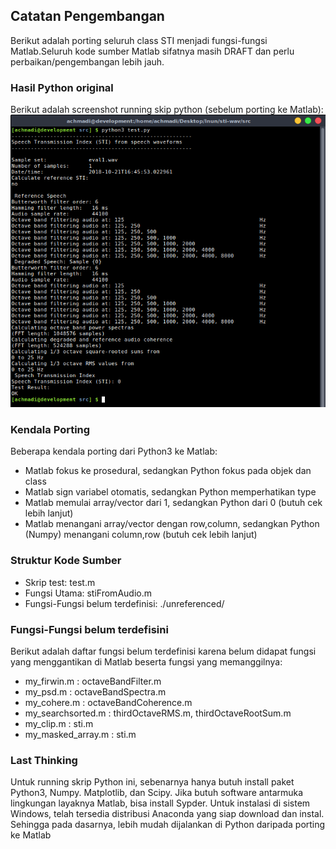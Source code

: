 ## Catatan Pengembangan

Berikut adalah porting seluruh class STI menjadi fungsi-fungsi Matlab.Seluruh kode sumber Matlab sifatnya masih DRAFT dan perlu perbaikan/pengembangan lebih jauh.

### Hasil Python original

Berikut adalah screenshot running skip python (sebelum porting ke Matlab):
![HasilPython](https://raw.githubusercontent.com/mekatronik-achmadi/sti-wav/master/src/matlab/sti_py.png)

### Kendala Porting 
Beberapa kendala porting dari Python3 ke Matlab:

* Matlab fokus ke prosedural, sedangkan Python fokus pada objek dan class
* Matlab sign variabel otomatis, sedangkan Python memperhatikan type
* Matlab memulai array/vector dari 1, sedangkan Python dari 0 (butuh cek lebih lanjut)
* Matlab menangani array/vector dengan row,column, sedangkan Python (Numpy) menangani column,row (butuh cek lebih lanjut)

### Struktur Kode Sumber

* Skrip test: test.m
* Fungsi Utama: stiFromAudio.m
* Fungsi-Fungsi belum terdefinisi: ./unreferenced/

### Fungsi-Fungsi belum terdefisini 
Berikut adalah daftar fungsi belum terdefinisi karena belum didapat fungsi yang menggantikan di Matlab beserta fungsi yang memanggilnya:

* my_firwin.m : octaveBandFilter.m
* my_psd.m : octaveBandSpectra.m
* my_cohere.m : octaveBandCoherence.m
* my_searchsorted.m : thirdOctaveRMS.m, thirdOctaveRootSum.m
* my_clip.m : sti.m
* my_masked_array.m : sti.m

### Last Thinking
Untuk running skrip Python ini, sebenarnya hanya butuh install paket Python3, Numpy. Matplotlib, dan Scipy.
Jika butuh software antarmuka lingkungan layaknya Matlab, bisa install Sypder.
Untuk instalasi di sistem Windows, telah tersedia distribusi Anaconda yang siap download dan instal.
Sehingga pada dasarnya, lebih mudah dijalankan di Python daripada porting ke Matlab